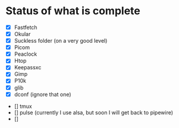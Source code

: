 # Status of what is complete

- [x] Fastfetch
- [x] Okular
- [x] Suckless folder (on a very good level)
- [x] Picom
- [x] Peaclock
- [x] Htop
- [x] Keepassxc
- [x] Gimp
- [x] P10k
- [x] glib
- [x] dconf (ignore that one)
- [] tmux
- [] pulse (currently I use alsa, but soon I will get back to pipewire)
- []
